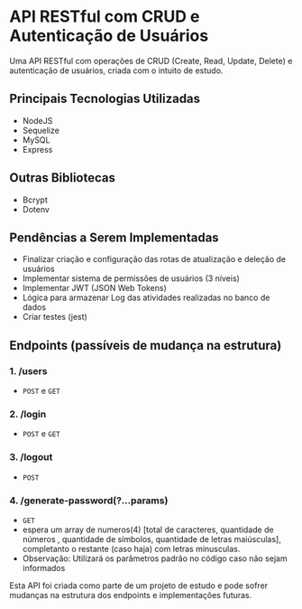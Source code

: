 # API RESTful com CRUD e Autenticação de Usuários

Uma API RESTful com operações de CRUD (Create, Read, Update, Delete) e autenticação de usuários, criada com o intuito de estudo.

## Principais Tecnologias Utilizadas
- NodeJS
- Sequelize
- MySQL
- Express

## Outras Bibliotecas
- Bcrypt
- Dotenv

## Pendências a Serem Implementadas
- Finalizar criação e configuração das rotas de atualização e deleção de usuários
- Implementar sistema de permissões de usuários (3 níveis)
- Implementar JWT (JSON Web Tokens)
- Lógica para armazenar Log das atividades realizadas no banco de dados
- Criar testes (jest)

## Endpoints (passíveis de mudança na estrutura)

### 1. /users
   - `POST` e `GET`

### 2. /login
   - `POST` e `GET`

### 3. /logout
   - `POST`

### 4. /generate-password(?...params)
   - `GET`
   - espera um array de numeros(4) [total de caracteres, quantidade de números , quantidade de símbolos, quantidade de letras maiúsculas], completanto o restante (caso haja) com letras minusculas.
   - Observação: Utilizará os parâmetros padrão no código caso não sejam informados

Esta API foi criada como parte de um projeto de estudo e pode sofrer mudanças na estrutura dos endpoints e implementações futuras. 
